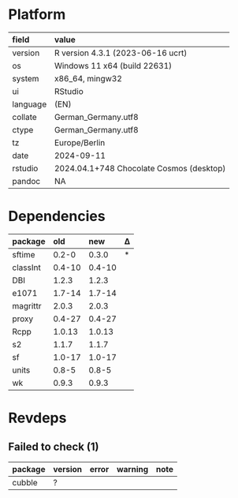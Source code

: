 # Platform

|field    |value                                    |
|:--------|:----------------------------------------|
|version  |R version 4.3.1 (2023-06-16 ucrt)        |
|os       |Windows 11 x64 (build 22631)             |
|system   |x86_64, mingw32                          |
|ui       |RStudio                                  |
|language |(EN)                                     |
|collate  |German_Germany.utf8                      |
|ctype    |German_Germany.utf8                      |
|tz       |Europe/Berlin                            |
|date     |2024-09-11                               |
|rstudio  |2024.04.1+748 Chocolate Cosmos (desktop) |
|pandoc   |NA                                       |

# Dependencies

|package  |old    |new    |Δ  |
|:--------|:------|:------|:--|
|sftime   |0.2-0  |0.3.0  |*  |
|classInt |0.4-10 |0.4-10 |   |
|DBI      |1.2.3  |1.2.3  |   |
|e1071    |1.7-14 |1.7-14 |   |
|magrittr |2.0.3  |2.0.3  |   |
|proxy    |0.4-27 |0.4-27 |   |
|Rcpp     |1.0.13 |1.0.13 |   |
|s2       |1.1.7  |1.1.7  |   |
|sf       |1.0-17 |1.0-17 |   |
|units    |0.8-5  |0.8-5  |   |
|wk       |0.9.3  |0.9.3  |   |

# Revdeps

## Failed to check (1)

|package |version |error |warning |note |
|:-------|:-------|:-----|:-------|:----|
|cubble  |?       |      |        |     |

